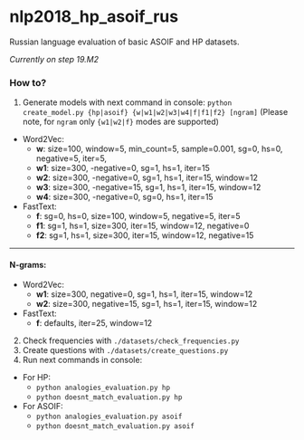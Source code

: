 # nlp2018_hp_asoif_rus
Russian language evaluation of basic ASOIF and HP datasets.

_Currently on step 19.M2_

### How to?
1. Generate models with next command in console: `python create_model.py {hp|asoif} {w|w1|w2|w3|w4|f|f1|f2} [ngram]` (Please note, for `ngram` only `{w1|w2|f}` modes are supported)
- Word2Vec:
    - **w**: size=100, window=5, min_count=5, sample=0.001, sg=0, hs=0, negative=5, iter=5,
    - **w1**:  size=300, -negative=0, sg=1, hs=1, iter=15
    - **w2**:  size=300, -negative=0, sg=1, hs=1, iter=15, window=12
    - **w3**:  size=300, -negative=15, sg=1, hs=1, iter=15, window=12
    - **w4**:  size=300, -negative=0, sg=0, hs=1, iter=15
- FastText:
    - **f**: sg=0, hs=0, size=100, window=5, negative=5, iter=5
    - **f1**:  sg=1, hs=1, size=300, iter=15, window=12, negative=0
    - **f2**:  sg=1, hs=1, size=300, iter=15, window=12, negative=15

***
#### N-grams:
- Word2Vec:
    - **w1**: size=300, negative=0, sg=1, hs=1, iter=15, window=12
    - **w2**: size=300, negative=15, sg=1, hs=1, iter=15, window=12
- FastText:
    - **f**: defaults, iter=25, window=12

2. Check frequencies with `./datasets/check_frequencies.py`
3. Create questions with `./datasets/create_questions.py`
4. Run next commands in console:
- For HP:
  - `python analogies_evaluation.py hp`
  - `python doesnt_match_evaluation.py hp`
- For ASOIF:
  - `python analogies_evaluation.py asoif`
  - `python doesnt_match_evaluation.py asoif`
  
